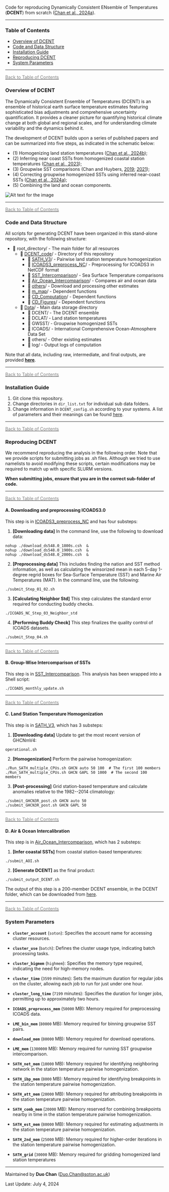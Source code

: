 Code for reproducing Dynamically Consistent ENsemble of Temperatures (__DCENT__) from scratch ([Chan et al., 2024a](Chan_et_al_2024_maintext.pdf)).

---
### Table of Contents
* [Overview of DCENT](#overview-of-dcent)  
* [Code and Data Structure](#code-and-data-structure)
* [Installation Guide](#installation-guide)
* [Reproducing DCENT](#reproducing-dcent)
* [System Parameters](#system-parameters)

---
[<span style="color:gray">Back to Table of Contents</span>](#table-of-contents)
### Overview of DCENT

The Dynamically Consistent Ensemble of Temperatures (DCENT) is an ensemble of historical earth surface temperature estimates featuring sophisticated bias adjustments and comprehensive uncertainty quantification. It provides a cleaner picture for quantifying historical climate change at both global and regional scales, and for understanding climate variability and the dynamics behind it.

The development of DCENT builds upon a series of published papers and can be summarized into five steps, as indicated in the schematic below:

- (1) Homogenizing land station temperatures ([Chan et al., 2024b](https://doi.org/10.1175/JCLI-D-23-0338.1));
- (2) Inferring near coast SSTs from homogenized coastal station temperatures ([Chan et al., 2023](https://doi.org/10.1175/JCLI-D-22-0569.1));
- (3) Groupwise SST comparisons (Chan and Huybers, [2019](https://doi.org/10.1175/JCLI-D-18-0562.1); [2021](https://doi.org/10.1175/JCLI-D-20-0907.1));
- (4) Correcting groupwise homogenized SSTs using inferred near-coast SSTs ([Chan et al., 2024a](Chan_et_al_2024_maintext.pdf));
- (5) Combining the land and ocean components.

![Alt text for the image](DCENT_scheme.png)

---
[<span style="color:gray">Back to Table of Contents</span>](#table-of-contents)
### Code and Data Structure

All scripts for generating DCENT have been organized in this stand-alone repository, with the following structure:

- 📁 root_directory/ - The main folder for all resources
  - 📁 [DCENT_code](https://github.com/duochanatharvard/1.5C_Warming)/ - Directory of this repository
    - 📁 [SATH_V3](SATH_V3)/ - Pairwise land station temperature homogenization
    - 📁 [ICOADS3_preprocess_NC](ICOADS3_preprocess_NC)/ - Preprocessing for ICOADS3 in NetCDF format
    - 📁 [SST_Intercomparison](SST_Intercomparison)/ - Sea Surface Temperature comparisons
    - 📁 [Air_Ocean_Intercomparison](Air_Ocean_Intercomparison)/ - Compares air and ocean data
    - 📁 [others](others)/ - Download and processing other estimates
    - 📁 [m_map](m_map)/ - Dependent functions
    - 📁 [CD_Computation](CD_Computation)/ - Dependent functions
    - 📁 [CD_Figures](CD_Figures)/ - Dependent functions
  - 📁 [Data](https://www.dropbox.com/scl/fo/aj4w03nclfeh8vp67svhi/ACgElhqlPoYOdy1v0EJpACk?rlkey=hhf2ecqhbrj0jojefmqh4dtwc&dl=0)/ - Main data storage directory
    - 📁 DCENT/ - The DCENT ensemble
    - 📁 DCLAT/ - Land station temperatures
    - 📁 GWSST/ - Groupwise homogenized SSTs
    - 📁 ICOADS/ - International Comprehensive Ocean-Atmosphere Data Set
    - 📁 others/ - Other existing estimates
    - 📁 log/ - Output logs of computation

Note that all data, including raw, intermediate, and final outputs, are provided [__here__](https://www.dropbox.com/scl/fo/aj4w03nclfeh8vp67svhi/ACgElhqlPoYOdy1v0EJpACk?rlkey=hhf2ecqhbrj0jojefmqh4dtwc&dl=0).
      
---
[<span style="color:gray">Back to Table of Contents</span>](#table-of-contents)
### Installation Guide

1. Git clone this repository.
2. Change directories in ``dir_list.txt`` for individual sub data folders.
3. Change information in ``DCENT_config.sh`` according to your systems.  A list of parameters and their meanings can be found [here](#system-parameters).

---
[<span style="color:gray">Back to Table of Contents</span>](#table-of-contents)
### Reproducing DCENT
We recommend reproducing the analysis in the following order.  Note that we provide scripts for submitting jobs as .sh files.  Although we tried to use namelists to avoid modifying these scripts, certain modifications may be required to match up with specific SLURM versions.  

__When submitting jobs, ensure that you are in the correct sub-folder of code.__

---
[<span style="color:gray">Back to Table of Contents</span>](#table-of-contents)
#### A. Downloading and preprocessing ICOADS3.0
This step is in [ICOADS3_preprocess_NC](ICOADS3_preprocess_NC) and has four substeps:
1. __[Downloading data]__  In the command line, use the following to download data:
```
nohup ./download_ds548.0_1800s.csh  &
nohup ./download_ds548.0_1900s.csh  &
nohup ./download_ds548.0_2000s.csh  &
```
2. __[Preprocessing data]__  This includes finding the nation and SST method information, as well as calculating the winsorized mean in each 5-day 1-degree regrid boxes for Sea-Surface Temperature (SST) and Marine Air Temperatures (MAT).  In the command line, use the following:
```
./submit_Step_01_02.sh
```
3. __[Calculating Neighbor Std]__ This step calculates the standard error required for conducting buddy checks.
```
./ICOADS_NC_Step_03_Neighbor_std
```
4. __[Performing Buddy Check]__ This step finalizes the quality control of ICOADS datasets.
```
./submit_Step_04.sh
```

---
[<span style="color:gray">Back to Table of Contents</span>](#table-of-contents)
#### B. Group-Wise Intercomparison of SSTs

This step is in [SST_Intercomparison](SST_Intercomparison).  This analysis has been wrapped into a Shell script:
```
./ICOADS_monthly_update.sh
```

---
[<span style="color:gray">Back to Table of Contents</span>](#table-of-contents)
#### C. Land Station Temperature Homogenization

This step is in [SATH_V3](SATH_V3), which has 3 substeps:
1. __[Downloading data]__  Update to get the most recent version of GHCNmV4:
```
operational.sh
```
2. __[Homogenization]__ Perform the pairwise homogenization:
```
./Run_SATH_multiple_CPUs.sh GHCN auto 50 100  # The first 100 members
./Run_SATH_multiple_CPUs.sh GHCN GAPL 50 1000  # The second 100 members
```
3. __[Post-processing]__  Grid station-based temperature and calculate anomalies relative to the 1982--2014 climatology: 
```
./submit_GHCN3R_post.sh GHCN auto 50
./submit_GHCN3R_post.sh GHCN GAPL 50
```

---
[<span style="color:gray">Back to Table of Contents</span>](#table-of-contents)
#### D. Air & Ocean Intercalibration

This step is in [Air_Ocean_Intercomparison](Air_Ocean_Intercomparison), which has 2 substeps:
1. __[Infer coastal SSTs]__ from coastal station-based temperatures:
```
./submit_AOI.sh
```
2. __[Generate DCENT]__ as the final product:
```
./submit_output_DCENT.sh
```
The output of this step is a 200-member DCENT ensemble, in the DCENT folder, which can be downloaded from [here](https://www.dropbox.com/scl/fo/zwf5rkuzv8dr4b2mpihyp/ACpStBcvy8aYQGdpK2BBjY4?rlkey=kp8ud47baxfjtulcm1iokk9jr&dl=0).


---
[<span style="color:gray">Back to Table of Contents</span>](#table-of-contents)
### System Parameters

- **`cluster_account`** (`soton`): Specifies the account name for accessing cluster resources.
- **`cluster_use`** (`batch`): Defines the cluster usage type, indicating batch processing tasks.
- **`cluster_bigmem`** (`highmem`): Specifies the memory type required, indicating the need for high-memory nodes.

- **`cluster_time`** (`3599` minutes): Sets the maximum duration for regular jobs on the cluster, allowing each job to run for just under one hour.
- **`cluster_long_time`** (`7199` minutes): Specifies the duration for longer jobs, permitting up to approximately two hours.

- **`ICOADS_preprocess_mem`** (`50000` MB): Memory required for preprocessing ICOADS data.
- **`LME_bin_mem`** (`80000` MB): Memory required for binning groupwise SST pairs.
- **`download_mem`** (`80000` MB): Memory required for download operations.
- **`LME_mem`** (`1300000` MB): Memory required for running SST groupwise intercomparison.
- **`SATH_net_mem`** (`10000` MB): Memory required for identifying neighboring network in the station temperature pairwise homogenization.
- **`SATH_ibp_mem`** (`8000` MB): Memory required for identifying breakpoints in the station temperature pairwise homogenization.
- **`SATH_att_mem`** (`20000` MB): Memory required for attributing breakpoints in the station temperature pairwise homogenization.
- **`SATH_comb_mem`** (`20000` MB): Memory reserved for combining breakpoints nearby in time in the station temperature pairwise homogenization.
- **`SATH_est_mem`** (`80000` MB): Memory required for estimating adjustments in the station temperature pairwise homogenization.
- **`SATH_2nd_mem`** (`25000` MB): Memory required for higher-order iterations in the station temperature pairwise homogenization.
- **`SATH_grid`** (`30000` MB): Memory required for gridding homogenized land station temperatures

---
Maintained by __Duo Chan__ (Duo.Chan@soton.ac.uk)

Last Update: July 4, 2024
